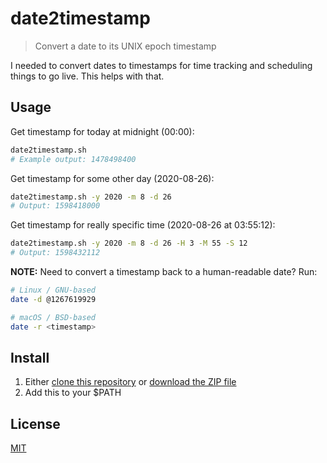 # date2timestamp

> Convert a date to its UNIX epoch timestamp

I needed to convert dates to timestamps for time tracking and scheduling things to go live.  This helps with that.

## Usage

Get timestamp for today at midnight (00:00):

```bash
date2timestamp.sh
# Example output: 1478498400
```

Get timestamp for some other day (2020-08-26):

```bash
date2timestamp.sh -y 2020 -m 8 -d 26
# Output: 1598418000
```

Get timestamp for really specific time (2020-08-26 at 03:55:12):

```bash
date2timestamp.sh -y 2020 -m 8 -d 26 -H 3 -M 55 -S 12
# Output: 1598432112
```

**NOTE:**
Need to convert a timestamp back to a human-readable date?  Run:

```bash
# Linux / GNU-based
date -d @1267619929

# macOS / BSD-based
date -r <timestamp>
```

## Install

  1. Either [clone this repository](https://help.github.com/articles/cloning-a-repository/) or [download the ZIP file](https://github.com/blakek/date2timestamp/archive/master.zip)
  2. Add this to your $PATH

## License

[MIT](https://raw.githubusercontent.com/blakek/date2timestamp/master/LICENSE)
